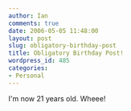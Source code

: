 ```yaml
---
author: Ian
comments: true
date: 2006-05-05 11:48:00
layout: post
slug: obligatory-birthday-post
title: Obligatory Birthday Post!
wordpress_id: 485
categories:
- Personal
---
```


I'm now 21 years old.  Wheee!
